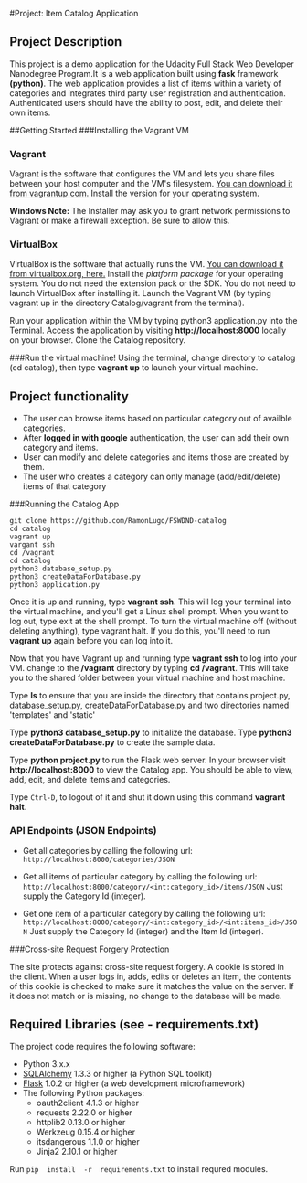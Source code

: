 #Project: Item Catalog Application

## Project Description

This project is a demo application for the Udacity Full Stack Web Developer Nanodegree Program.It is a web application built using **fask** framework **(python)**. The web application provides a list of items within a variety of categories and integrates third party user registration and authentication. Authenticated users should have the ability to post, edit, and delete their own items.

##Getting Started
###Installing the Vagrant VM
### Vagrant
Vagrant is the software that configures the VM and lets you share files between your host computer and the VM's filesystem.  [You can download it from vagrantup.com.](https://www.vagrantup.com/downloads) Install the version for your operating system.

**Windows Note:** The Installer may ask you to grant network permissions to Vagrant or make a firewall exception. Be sure to allow this.

### VirtualBox
VirtualBox is the software that actually runs the VM. [You can download it from virtualbox.org, here.](https://www.virtualbox.org/wiki/Downloads)  Install the *platform package* for your operating system.  You do not need the extension pack or the SDK. You do not need to launch VirtualBox after installing it.
Launch the Vagrant VM (by typing vagrant up in the directory Catalog/vagrant from the terminal). 
    
Run your application within the VM by typing python3 application.py into the Terminal.
Access the application by visiting **http://localhost:8000** locally on your browser.
    Clone the Catalog repository. 
    
    
###Run the virtual machine!
Using the terminal, change directory to catalog (cd catalog), then type **vagrant up** to launch your virtual machine.

## Project functionality
- The user can browse items based on particular category out of availble categories.
- After **logged in with google** authentication, the user can add their own category and items.
- User can modify and delete categories and items those are created by them.
- The user who creates a category can only manage (add/edit/delete) items of that category

###Running the Catalog App
```
git clone https://github.com/RamonLugo/FSWDND-catalog
cd catalog
vagrant up
vargant ssh
cd /vagrant
cd catalog
python3 database_setup.py
python3 createDataForDatabase.py
python3 application.py
```
Once it is up and running, type **vagrant ssh**. This will log your terminal into the virtual machine, and you'll get a Linux shell prompt. When you want to log out, type exit at the shell prompt. To turn the virtual machine off (without deleting anything), type vagrant halt. If you do this, you'll need to run **vagrant up** again before you can log into it.

Now that you have Vagrant up and running type **vagrant ssh** to log into your VM. change to the **/vagrant** directory by typing **cd /vagrant**. This will take you to the shared folder between your virtual machine and host machine.

Type **ls** to ensure that you are inside the directory that contains project.py, database_setup.py, createDataForDatabase.py and two directories named 'templates' and 'static'

Type **python3 database_setup.py** to initialize the database.  Type **python3 createDataForDatabase.py** to create the sample data.

Type **python project.py** to run the Flask web server. In your browser visit **http://localhost:8000** to view the Catalog app. You should be able to view, add, edit, and delete items and categories.

Type `Ctrl-D`, to logout of it and shut it down using this command **vagrant halt**.

### API Endpoints (JSON Endpoints)
- Get all categories by calling the following url:
    `http://localhost:8000/categories/JSON`

- Get all items of particular category by calling the following url:
    `http://localhost:8000/category/<int:category_id>/items/JSON` Just supply the Category Id (integer).
    
- Get one item of a particular category by calling the following url:
    `http://localhost:8000/category/<int:category_id>/<int:items_id>/JSON` Just supply the Category Id (integer) and the Item Id (integer).
    
###Cross-site Request Forgery Protection

The site protects against cross-site request forgery. A cookie is stored in the client. When a user logs in, adds, edits or deletes an item, the contents of this cookie is checked to make sure it matches the value on the server. If it does not match or is missing, no change to the database will be made.

## Required Libraries (see - requirements.txt)
The project code requires the following software:

* Python 3.x.x
* [SQLAlchemy](http://www.sqlalchemy.org/) 1.3.3 or higher (a Python SQL toolkit)
* [Flask](http://flask.pocoo.org/) 1.0.2 or higher (a web development microframework)
* The following Python packages:
    * oauth2client 4.1.3 or higher
    * requests 2.22.0 or higher
    * httplib2 0.13.0 or higher
    * Werkzeug 0.15.4 or higher
    * itsdangerous 1.1.0 or higher
    * Jinja2 2.10.1 or higher

Run `pip  install  -r  requirements.txt` to install requred modules.
